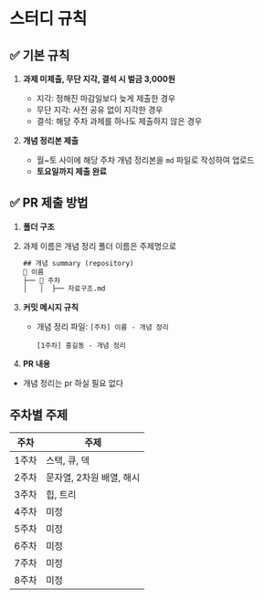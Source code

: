 # 스터디 규칙

## ✅ 기본 규칙

1. **과제 미제출, 무단 지각, 결석 시 벌금 3,000원**
    - 지각: 정해진 마감일보다 늦게 제출한 경우
    - 무단 지각: 사전 공유 없이 지각한 경우
    - 결석: 해당 주차 과제를 하나도 제출하지 않은 경우
      
2. **개념 정리본 제출**
    - 월~토 사이에 해당 주차 개념 정리본을 `md` 파일로 작성하여 업로드
    - **토요일까지 제출 완료**

## ✅ PR 제출 방법 

1. **폴더 구조**
2. 과제 이름은 개념 정리 폴더 이름은 주제명으로                                          
    
    ```html
    ## 개념 summary (repository)
    📂 이름 
    ├── 📂 주차
    │   │  ├── 자료구조.md
    ```
    
3. **커밋 메시지 규칙**
    - 개념 정리 파일: `[주차] 이름 - 개념 정리`
        
        ```
        [1주차] 홍길동 - 개념 정리
        ```
        
4. **PR 내용**
 - 개념 정리는 pr 하실 필요 없다 

## 주차별 주제
|주차|주제|
|------|---|
|1주차|스택, 큐, 덱|
|2주차|문자열, 2차원 배열, 해시|
|3주차|힙, 트리|
|4주차|미정|
|5주차|미정|
|6주차|미정|
|7주차|미정|
|8주차|미정|

